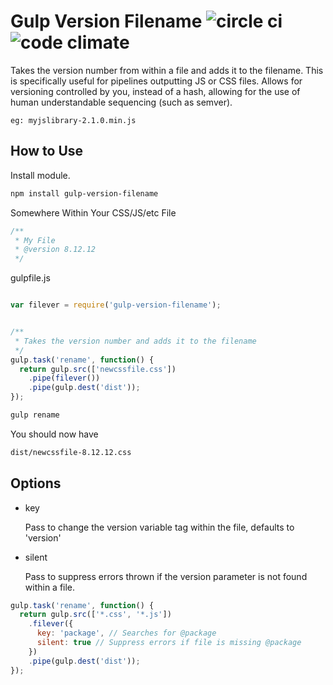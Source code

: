 Gulp Version Filename ![circle ci](https://circleci.com/gh/brwnll/gulp-version-filename.svg?style=shield&circle-token=:circle-token) ![code climate](https://codeclimate.com/github/brwnll/gulp-version-filename/badges/gpa.svg)
=====================

Takes the version number from within a file and adds it to the filename. This
is specifically useful for pipelines outputting JS or CSS files. Allows for
versioning controlled by you, instead of a hash, allowing for the use of human
understandable sequencing (such as semver).

```
eg: myjslibrary-2.1.0.min.js
```


How to Use
----------

Install module.
```bash
npm install gulp-version-filename
```


Somewhere Within Your CSS/JS/etc File
```css
/**
 * My File
 * @version 8.12.12
 */
```

gulpfile.js

```javascript

var filever = require('gulp-version-filename');


/**
 * Takes the version number and adds it to the filename
 */
gulp.task('rename', function() {
  return gulp.src(['newcssfile.css'])
    .pipe(filever())
    .pipe(gulp.dest('dist'));
});

```

```bash
gulp rename
````

You should now have 
```bash
dist/newcssfile-8.12.12.css
```

Options
-------

- key

    Pass to change the version variable tag within the file, defaults to 'version'

- silent

    Pass to suppress errors thrown if the version parameter is not found within
    a file.


```javascript
gulp.task('rename', function() {
  return gulp.src(['*.css', '*.js'])
    .filever({
      key: 'package', // Searches for @package
      silent: true // Suppress errors if file is missing @package
    })
    .pipe(gulp.dest('dist'));
});
```
